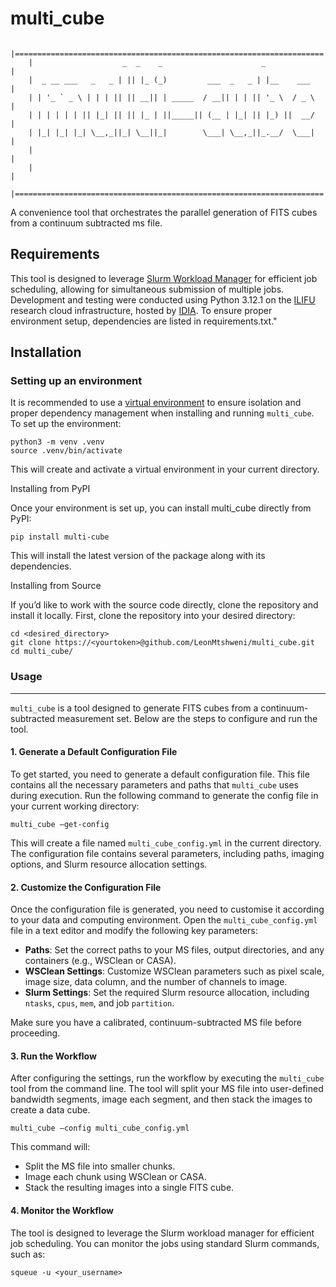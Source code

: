 # multi_cube
```
    |=====================================================================|
    |                    _  _    _                      _                 |
    |  _ __ ___   _   _ | || |_ (_)         ___  _   _ | |__    ___       |
    | | '_ ` _ \ | | | || || __|| | _____  / __|| | | || '_ \  / _ \      |
    | | | | | | || |_| || || |_ | ||_____|| (__ | |_| || |_) ||  __/      |
    | |_| |_| |_| \__,_||_| \__||_|        \___| \__,_||_.__/  \___|      |
    |                                                                     |
    |                                                                     |
    |=====================================================================|
```

A convenience tool that orchestrates the parallel generation of FITS cubes from a continuum subtracted ms file.

Requirements
------------
This tool is designed to leverage [Slurm Workload Manager](https://slurm.schedmd.com/documentation.html) for efficient job scheduling, allowing for simultaneous submission of multiple jobs. Development and testing were conducted using Python 3.12.1 on the [ILIFU](https://www.ilifu.ac.za/) research cloud infrastructure, hosted by [IDIA](https://idia.ac.za/). To ensure proper environment setup, dependencies are listed in requirements.txt."

Installation
------------

### Setting up an environment

It is recommended to use a [virtual environment](https://docs.python.org/3/library/venv.html) to ensure isolation and proper dependency management when installing and running `multi_cube`. To set up the environment:

```
python3 -m venv .venv
source .venv/bin/activate
```
This will create and activate a virtual environment in your current directory.

Installing from PyPI

Once your environment is set up, you can install multi_cube directly from PyPI:

```
pip install multi-cube
```
This will install the latest version of the package along with its dependencies.

Installing from Source

If you’d like to work with the source code directly, clone the repository and install it locally. First, clone the repository into your desired directory:

```
cd <desired_directory>
git clone https://<yourtoken>@github.com/LeonMtshweni/multi_cube.git
cd multi_cube/
```

### Usage
------------

`multi_cube` is a tool designed to generate FITS cubes from a continuum-subtracted measurement set. Below are the steps to configure and run the tool.

#### 1. Generate a Default Configuration File

To get started, you need to generate a default configuration file. This file contains all the necessary parameters and paths that `multi_cube` uses during execution. Run the following command to generate the config file in your current working directory:

```
multi_cube –get-config
```
This will create a file named `multi_cube_config.yml` in the current directory. The configuration file contains several parameters, including paths, imaging options, and Slurm resource allocation settings.

#### 2. Customize the Configuration File

Once the configuration file is generated, you need to customise it according to your data and computing environment. Open the `multi_cube_config.yml` file in a text editor and modify the following key parameters:

- **Paths**: Set the correct paths to your MS files, output directories, and any containers (e.g., WSClean or CASA).
- **WSClean Settings**: Customize WSClean parameters such as pixel scale, image size, data column, and the number of channels to image.
- **Slurm Settings**: Set the required Slurm resource allocation, including `ntasks`, `cpus`, `mem`, and job `partition`.

Make sure you have a calibrated, continuum-subtracted MS file before proceeding.

#### 3. Run the Workflow

After configuring the settings, run the workflow by executing the `multi_cube` tool from the command line. The tool will split your MS file into user-defined bandwidth segments, image each segment, and then stack the images to create a data cube.

```
multi_cube –config multi_cube_config.yml
```
This command will:
- Split the MS file into smaller chunks.
- Image each chunk using WSClean or CASA.
- Stack the resulting images into a single FITS cube.

#### 4. Monitor the Workflow

The tool is designed to leverage the Slurm workload manager for efficient job scheduling. You can monitor the jobs using standard Slurm commands, such as:
```
squeue -u <your_username>
```
